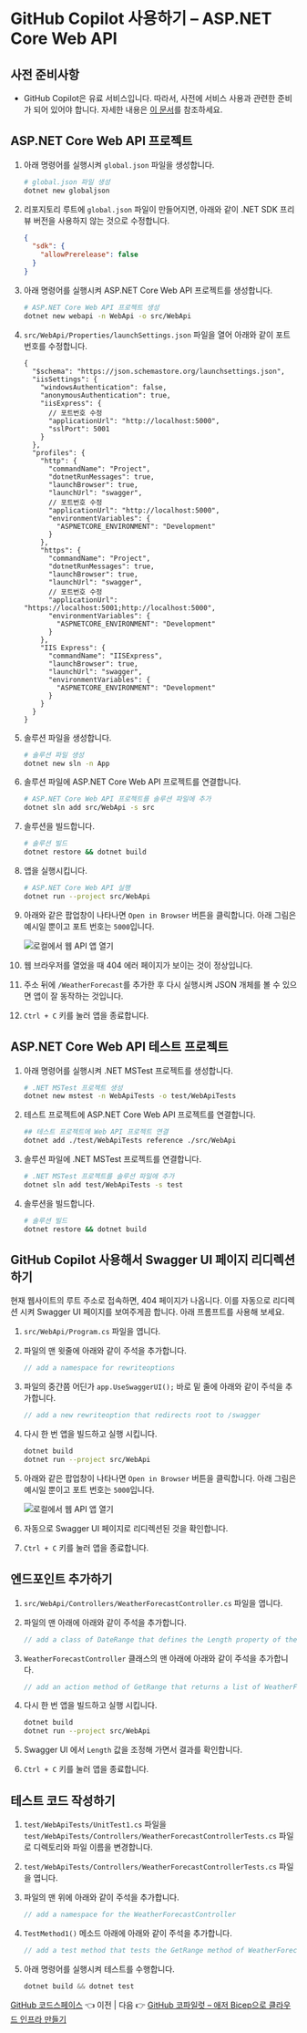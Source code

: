 # GitHub Copilot 사용하기 &ndash; ASP.NET Core Web API

## 사전 준비사항

- GitHub Copilot은 유료 서비스입니다. 따라서, 사전에 서비스 사용과 관련한 준비가 되어 있어야 합니다. 자세한 내용은 [이 문서](https://docs.github.com/ko/copilot/quickstart)를 참조하세요.


## ASP.NET Core Web API 프로젝트

1. 아래 명령어를 실행시켜 `global.json` 파일을 생성합니다.

    ```bash
    # global.json 파일 생성
    dotnet new globaljson
    ```

1. 리포지토리 루트에 `global.json` 파일이 만들어지면, 아래와 같이 .NET SDK 프리뷰 버전을 사용하지 않는 것으로 수정합니다.

    ```json
    {
      "sdk": {
        "allowPrerelease": false
      }
    }
    ```

1. 아래 명령어를 실행시켜 ASP.NET Core Web API 프로젝트를 생성합니다.

    ```bash
    # ASP.NET Core Web API 프로젝트 생성
    dotnet new webapi -n WebApi -o src/WebApi
    ```

1. `src/WebApi/Properties/launchSettings.json` 파일을 열어 아래와 같이 포트번호를 수정합니다.

    ```jsonc
    {
      "$schema": "https://json.schemastore.org/launchsettings.json",
      "iisSettings": {
        "windowsAuthentication": false,
        "anonymousAuthentication": true,
        "iisExpress": {
          // 포트번호 수정
          "applicationUrl": "http://localhost:5000",
          "sslPort": 5001
        }
      },
      "profiles": {
        "http": {
          "commandName": "Project",
          "dotnetRunMessages": true,
          "launchBrowser": true,
          "launchUrl": "swagger",
          // 포트번호 수정
          "applicationUrl": "http://localhost:5000",
          "environmentVariables": {
            "ASPNETCORE_ENVIRONMENT": "Development"
          }
        },
        "https": {
          "commandName": "Project",
          "dotnetRunMessages": true,
          "launchBrowser": true,
          "launchUrl": "swagger",
          // 포트번호 수정
          "applicationUrl": "https://localhost:5001;http://localhost:5000",
          "environmentVariables": {
            "ASPNETCORE_ENVIRONMENT": "Development"
          }
        },
        "IIS Express": {
          "commandName": "IISExpress",
          "launchBrowser": true,
          "launchUrl": "swagger",
          "environmentVariables": {
            "ASPNETCORE_ENVIRONMENT": "Development"
          }
        }
      }
    }
    ```

1. 솔루션 파일을 생성합니다.

    ```bash
    # 솔루션 파일 생성
    dotnet new sln -n App
    ```

1. 솔루션 파일에 ASP.NET Core Web API 프로젝트를 연결합니다.

    ```bash
    # ASP.NET Core Web API 프로젝트를 솔루션 파일에 추가
    dotnet sln add src/WebApi -s src
    ```

1. 솔루션을 빌드합니다.

    ```bash
    # 솔루션 빌드
    dotnet restore && dotnet build
    ```

1. 앱을 실행시킵니다.

    ```bash
    # ASP.NET Core Web API 실행
    dotnet run --project src/WebApi
    ```

1. 아래와 같은 팝업창이 나타나면 `Open in Browser` 버튼을 클릭합니다. 아래 그림은 예시일 뿐이고 포트 번호는 `5000`입니다.

   ![로컬에서 웹 API 앱 열기](./images/copilot-01.png)

1. 웹 브라우저를 열었을 때 404 에러 페이지가 보이는 것이 정상입니다.
1. 주소 뒤에 `/WeatherForecast`를 추가한 후 다시 실행시켜 JSON 개체를 볼 수 있으면 앱이 잘 동작하는 것입니다.
1. `Ctrl + C` 키를 눌러 앱을 종료합니다.


## ASP.NET Core Web API 테스트 프로젝트

1. 아래 명령어를 실행시켜 .NET MSTest 프로젝트를 생성합니다.

    ```bash
    # .NET MSTest 프로젝트 생성
    dotnet new mstest -n WebApiTests -o test/WebApiTests
    ```

1. 테스트 프로젝트에 ASP.NET Core Web API 프로젝트를 연결합니다.

    ```bash
    ## 테스트 프로젝트에 Web API 프로젝트 연결
    dotnet add ./test/WebApiTests reference ./src/WebApi
    ```

1. 솔루션 파일에 .NET MSTest 프로젝트를 연결합니다.

    ```bash
    # .NET MSTest 프로젝트를 솔루션 파일에 추가
    dotnet sln add test/WebApiTests -s test
    ```

1. 솔루션을 빌드합니다.

    ```bash
    # 솔루션 빌드
    dotnet restore && dotnet build
    ```

## GitHub Copilot 사용해서 Swagger UI 페이지 리디렉션하기

현재 웹사이트의 루트 주소로 접속하면, 404 페이지가 나옵니다. 이를 자동으로 리디렉션 시켜 Swagger UI 페이지를 보여주게끔 합니다. 아래 프롬프트를 사용해 보세요.

1. `src/WebApi/Program.cs` 파일을 엽니다.
1. 파일의 맨 윗줄에 아래와 같이 주석을 추가합니다.

    ```csharp
    // add a namespace for rewriteoptions
    ```

1. 파일의 중간쯤 어딘가 `app.UseSwaggerUI();` 바로 밑 줄에 아래와 같이 주석을 추가합니다.

    ```csharp
    // add a new rewriteoption that redirects root to /swagger
    ```

1. 다시 한 번 앱을 빌드하고 실행 시킵니다.

    ```bash
    dotnet build
    dotnet run --project src/WebApi
    ```

1. 아래와 같은 팝업창이 나타나면 `Open in Browser` 버튼을 클릭합니다. 아래 그림은 예시일 뿐이고 포트 번호는 `5000`입니다.

   ![로컬에서 웹 API 앱 열기](./images/copilot-01.png)

1. 자동으로 Swagger UI 페이지로 리디렉션된 것을 확인합니다.
1. `Ctrl + C` 키를 눌러 앱을 종료합니다.


## 엔드포인트 추가하기

1. `src/WebApi/Controllers/WeatherForecastController.cs` 파일을 엽니다.
1. 파일의 맨 아래에 아래와 같이 주석을 추가합니다.

    ```c#
    // add a class of DateRange that defines the Length property of the integer type
    ```

1. `WeatherForecastController` 클래스의 맨 아래에 아래와 같이 주석을 추가합니다.

    ```csharp
    // add an action method of GetRange that returns a list of WeatherForecast objects and has a parameter of DateRange with the FromQuery attribute
    ```

1. 다시 한 번 앱을 빌드하고 실행 시킵니다.

    ```bash
    dotnet build
    dotnet run --project src/WebApi
    ```

1. Swagger UI 에서 `Length` 값을 조정해 가면서 결과를 확인합니다.
1. `Ctrl + C` 키를 눌러 앱을 종료합니다.


## 테스트 코드 작성하기

1. `test/WebApiTests/UnitTest1.cs` 파일을 `test/WebApiTests/Controllers/WeatherForecastControllerTests.cs` 파일로 디렉토리와 파일 이름을 변경합니다.
1. `test/WebApiTests/Controllers/WeatherForecastControllerTests.cs` 파일을 엽니다.
1. 파일의 맨 위에 아래와 같이 주석을 추가합니다.

    ```csharp
    // add a namespace for the WeatherForecastController
    ```

1. `TestMethod1()` 메소드 아래에 아래와 같이 주석을 추가합니다.

    ```csharp
    // add a test method that tests the GetRange method of WeatherForecastContoller
    ```

1. 아래 명령어를 실행시켜 테스트를 수행합니다.

    ```csharp
    dotnet build && dotnet test
    ```

[GitHub 코드스페이스](./01-codespace.md) 👈 이전 | 다음 👉 [GitHub 코파일럿 &ndash; 애저 Bicep으로 클라우드 인프라 만들기](./03-copilot-bicep.md)
